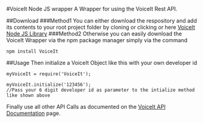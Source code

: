#VoiceIt Node JS wrapper
A Wrapper for using the VoiceIt Rest API.

##Download
###Method1
You can either download the respository and add its contents to your root project folder by cloning or clicking or here [VoiceIt Node JS Library](https://github.com/voiceittech/voiceit-nodejs/archive/master.zip)
###Method2
Otherwise you can easily download the VoiceIt Wrapper via the npm package manager simply via the command
```
npm install VoiceIt
```

##Usage
Then initialize a VoiceIt Object like this with your own developer id
```nodejs
myVoiceIt = require('VoiceIt');

myVoiceIt.initialize('123456');
//Pass your 6 digit developer id as parameter to the intialize method like shown above
```
Finally use all other API Calls as documented on the [VoiceIt API Documentation](https://siv.voiceprintportal.com/getstarted.jsp#apidocs) page.
